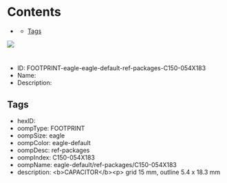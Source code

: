 



Contents
========

* [](#)
	* [Tags](#tags)
  
![][im]
# 

- ID: FOOTPRINT-eagle-eagle-default-ref-packages-C150-054X183
- Name: 
- Description: 

## Tags

- hexID: 
- oompType: FOOTPRINT
- oompSize: eagle
- oompColor: eagle-default
- oompDesc: ref-packages
- oompIndex: C150-054X183
- oompName: eagle-default/ref-packages/C150-054X183
- description: &lt;b&gt;CAPACITOR&lt;/b&gt;&lt;p&gt;&#xD;
grid 15 mm, outline 5.4 x 18.3 mm



[im]: image.png
